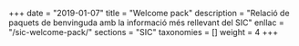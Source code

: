 +++
date = "2019-01-07"
title = "Welcome pack"
description = "Relació de paquets de benvinguda amb la informació més rellevant del SIC"
enllac		= "/sic-welcome-pack/"
sections    = "SIC"
taxonomies  = []
weight 		= 4
+++